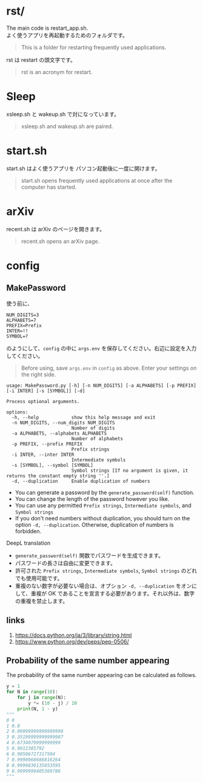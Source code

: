 # rst/

The main code is restart_app.sh.  
よく使うアプリを再起動するためのフォルダです。  
> This is a folder for restarting frequently used applications.

rst は restart の頭文字です。  
> rst is an acronym for restart.

# Sleep

xsleep.sh と wakeup.sh で対になっています。  
> xsleep.sh and wakeup.sh are paired.

# start.sh

start.sh はよく使うアプリを パソコン起動後に一度に開けます。  
> start.sh opens frequently used applications at once after the computer has started.


# arXiv

recent.sh は arXiv のページを開きます。  
> recent.sh opens an arXiv page.

# config

## MakePassword

使う前に、

```
NUM_DIGITS=3
ALPHABETS=7
PREFIX=Prefix
INTER=!!
SYMBOL=?
```

のようにして、`config` の中に `args.env` を保存してください。右辺に設定を入力してください。  
> Before using, save `args.env` in `config` as above. Enter your settings on the right side.

```
usage: MakePassword.py [-h] [-n NUM_DIGITS] [-a ALPHABETS] [-p PREFIX] [-i INTER] [-s [SYMBOL]] [-d]

Process optional arguments.

options:
  -h, --help            show this help message and exit
  -n NUM_DIGITS, --num_digits NUM_DIGITS
                        Number of digits
  -a ALPHABETS, --alphabets ALPHABETS
                        Number of alphabets
  -p PREFIX, --prefix PREFIX
                        Prefix strings
  -i INTER, --inter INTER
                        Intermediate symbols
  -s [SYMBOL], --symbol [SYMBOL]
                        Symbol strings [If no argument is given, it returns the constant empty string ''.]
  -d, --duplication     Enable duplication of numbers
```

* You can generate a password by the `generate_password(self)` function.
* You can change the length of the password however you like.
* You can use any permitted `Prefix strings`, `Intermediate symbols`, and `Symbol strings`
* If you don't need numbers without duplication, you should turn on the option `-d, --duplication`. Otherwise, duplication of numbers is forbidden.

DeepL translation

* `generate_password(self)` 関数でパスワードを生成できます。
* パスワードの長さは自由に変更できます。
* 許可された `Prefix strings`, `Intermediate symbols`, `Symbol strings` のどれでも使用可能です。
* 重複のない数字が必要ない場合は、オプション `-d, --duplication` をオンにして、重複が OK であることを宣言する必要があります。それ以外は、数字の重複を禁止します。

## links

1.  https://docs.python.org/ja/3/library/string.html
1.  https://www.python.org/dev/peps/pep-0506/

## Probability of the same number appearing

The probability of the same number appearing can be calculated as follows.

```python
y = 1
for N in range(10):
    for j in range(N):
        y *= (10 - j) / 10 
    print(N, 1 - y)
"""
0 0
1 0.0
2 0.09999999999999998
3 0.35199999999999987
4 0.6734079999999999
5 0.9012385792
6 0.98506727317504
7 0.9990968686816264
8 0.9999836135853595
9 0.9999999405369786
"""
```